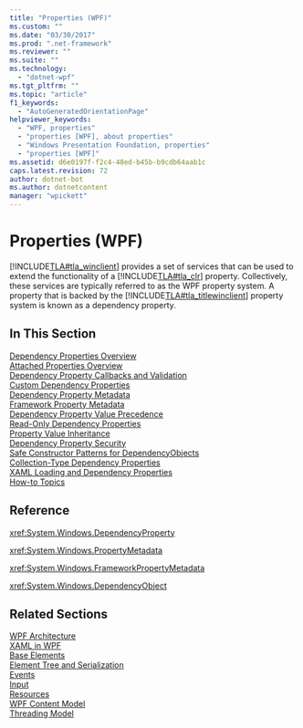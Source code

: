 ```yaml
---
title: "Properties (WPF)"
ms.custom: ""
ms.date: "03/30/2017"
ms.prod: ".net-framework"
ms.reviewer: ""
ms.suite: ""
ms.technology: 
  - "dotnet-wpf"
ms.tgt_pltfrm: ""
ms.topic: "article"
f1_keywords: 
  - "AutoGeneratedOrientationPage"
helpviewer_keywords: 
  - "WPF, properties"
  - "properties [WPF], about properties"
  - "Windows Presentation Foundation, properties"
  - "properties [WPF]"
ms.assetid: d6e0197f-f2c4-48ed-b45b-b9cdb64aab1c
caps.latest.revision: 72
author: dotnet-bot
ms.author: dotnetcontent
manager: "wpickett"
---
```

# Properties (WPF)
[!INCLUDE[TLA#tla_winclient](../../../../includes/tlasharptla-winclient-md.md)] provides a set of services that can be used to extend the functionality of a [!INCLUDE[TLA#tla_clr](../../../../includes/tlasharptla-clr-md.md)] property. Collectively, these services are typically referred to as the WPF property system. A property that is backed by the [!INCLUDE[TLA#tla_titlewinclient](../../../../includes/tlasharptla-titlewinclient-md.md)] property system is known as a dependency property.  
  
## In This Section  
 [Dependency Properties Overview](../../../../docs/framework/wpf/advanced/dependency-properties-overview.md)  
 [Attached Properties Overview](../../../../docs/framework/wpf/advanced/attached-properties-overview.md)  
 [Dependency Property Callbacks and Validation](../../../../docs/framework/wpf/advanced/dependency-property-callbacks-and-validation.md)  
 [Custom Dependency Properties](../../../../docs/framework/wpf/advanced/custom-dependency-properties.md)  
 [Dependency Property Metadata](../../../../docs/framework/wpf/advanced/dependency-property-metadata.md)  
 [Framework Property Metadata](../../../../docs/framework/wpf/advanced/framework-property-metadata.md)  
 [Dependency Property Value Precedence](../../../../docs/framework/wpf/advanced/dependency-property-value-precedence.md)  
 [Read-Only Dependency Properties](../../../../docs/framework/wpf/advanced/read-only-dependency-properties.md)  
 [Property Value Inheritance](../../../../docs/framework/wpf/advanced/property-value-inheritance.md)  
 [Dependency Property Security](../../../../docs/framework/wpf/advanced/dependency-property-security.md)  
 [Safe Constructor Patterns for DependencyObjects](../../../../docs/framework/wpf/advanced/safe-constructor-patterns-for-dependencyobjects.md)  
 [Collection-Type Dependency Properties](../../../../docs/framework/wpf/advanced/collection-type-dependency-properties.md)  
 [XAML Loading and Dependency Properties](../../../../docs/framework/wpf/advanced/xaml-loading-and-dependency-properties.md)  
 [How-to Topics](../../../../docs/framework/wpf/advanced/properties-how-to-topics.md)  
  
## Reference  
 <xref:System.Windows.DependencyProperty>  
  
 <xref:System.Windows.PropertyMetadata>  
  
 <xref:System.Windows.FrameworkPropertyMetadata>  
  
 <xref:System.Windows.DependencyObject>  
  
## Related Sections  
 [WPF Architecture](../../../../docs/framework/wpf/advanced/wpf-architecture.md)  
  [XAML in WPF](../../../../docs/framework/wpf/advanced/xaml-in-wpf.md)  
  [Base Elements](../../../../docs/framework/wpf/advanced/base-elements.md)  
  [Element Tree and Serialization](../../../../docs/framework/wpf/advanced/element-tree-and-serialization.md)  
  [Events](../../../../docs/framework/wpf/advanced/events-wpf.md)  
  [Input](../../../../docs/framework/wpf/advanced/input-wpf.md)  
  [Resources](../../../../docs/framework/wpf/advanced/resources-wpf.md)  
  [WPF Content Model](../../../../docs/framework/wpf/controls/wpf-content-model.md)  
  [Threading Model](../../../../docs/framework/wpf/advanced/threading-model.md)
